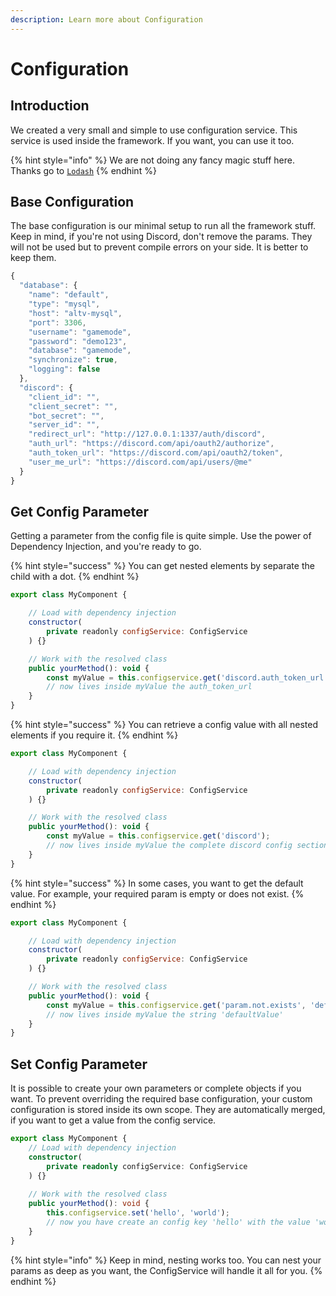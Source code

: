 ```yaml
---
description: Learn more about Configuration
---
```


# Configuration

## Introduction

We created a very small and simple to use configuration service. This service is used inside the framework. If you want, you can use it too.

{% hint style="info" %}
We are not doing any fancy magic stuff here. Thanks go to [`Lodash`](https://lodash.com/)
{% endhint %}

## Base Configuration

The base configuration is our minimal setup to run all the framework stuff. Keep in mind, if you're not using Discord, don't remove the params. They will not be used but to prevent compile errors on your side. It is better to keep them.

```javascript
{
  "database": {
    "name": "default",
    "type": "mysql",
    "host": "altv-mysql",
    "port": 3306,
    "username": "gamemode",
    "password": "demo123",
    "database": "gamemode",
    "synchronize": true,
    "logging": false
  },
  "discord": {
    "client_id": "",
    "client_secret": "",
    "bot_secret": "",
    "server_id": "",
    "redirect_url": "http://127.0.0.1:1337/auth/discord",
    "auth_url": "https://discord.com/api/oauth2/authorize",
    "auth_token_url": "https://discord.com/api/oauth2/token",
    "user_me_url": "https://discord.com/api/users/@me"
  }
}
```

## Get Config Parameter

Getting a parameter from the config file is quite simple. Use the power of Dependency Injection, and you're ready to go.

{% hint style="success" %}
You can get nested elements by separate the child with a dot.
{% endhint %}

```javascript
export class MyComponent {

    // Load with dependency injection
    constructor(
        private readonly configService: ConfigService
    ) {}

    // Work with the resolved class
    public yourMethod(): void {
        const myValue = this.configservice.get('discord.auth_token_url');
        // now lives inside myValue the auth_token_url
    }
}
```

{% hint style="success" %}
You can retrieve a config value with all nested elements if you require it.
{% endhint %}

```javascript
export class MyComponent {

    // Load with dependency injection
    constructor(
        private readonly configService: ConfigService
    ) {}

    // Work with the resolved class
    public yourMethod(): void {
        const myValue = this.configservice.get('discord');
        // now lives inside myValue the complete discord config section
    }
}
```

{% hint style="success" %}
In some cases, you want to get the default value. For example, your required param is empty or does not exist.
{% endhint %}

```javascript
export class MyComponent {

    // Load with dependency injection
    constructor(
        private readonly configService: ConfigService
    ) {}

    // Work with the resolved class
    public yourMethod(): void {
        const myValue = this.configservice.get('param.not.exists', 'defaultValue');
        // now lives inside myValue the string 'defaultValue'
    }
}
```

## Set Config Parameter

It is possible to create your own parameters or complete objects if you want. To prevent overriding the required base configuration, your custom configuration is stored inside its own scope. They are automatically merged, if you want to get a value from the config service.

```typescript
export class MyComponent {
    // Load with dependency injection
    constructor(
        private readonly configService: ConfigService
    ) {}
    
    // Work with the resolved class
    public yourMethod(): void {
        this.configservice.set('hello', 'world');
        // now you have create an config key 'hello' with the value 'world'
    }
}
```

{% hint style="info" %}
Keep in mind, nesting works too. You can nest your params as deep as you want, the ConfigService will handle it all for you.
{% endhint %}

